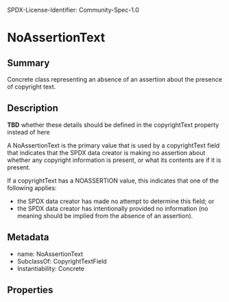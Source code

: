 SPDX-License-Identifier: Community-Spec-1.0

# NoAssertionText

## Summary

Concrete class representing an absence of an assertion about the presence of
copyright text.

## Description

**TBD** whether these details should be defined in the copyrightText property instead of here

A NoAssertionText is the primary value that is used by a copyrightText field
that indicates that the SPDX data creator is making no assertion about whether
any copyright information is present, or what its contents are if it is
present.

If a copyrightText has a NOASSERTION value, this indicates that one of the
following applies:
* the SPDX data creator has made no attempt to determine this field; or
* the SPDX data creator has intentionally provided no information (no meaning
  should be implied from the absence of an assertion).

## Metadata

- name: NoAssertionText
- SubclassOf: CopyrightTextField
- Instantiability: Concrete

## Properties
